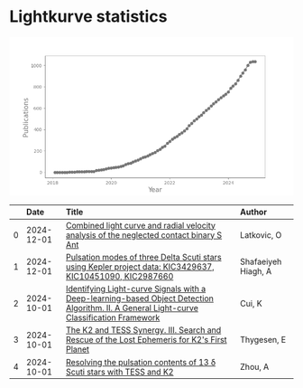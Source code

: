 
<h1>Lightkurve statistics</h1>

![publications](out/lightkurve-publications.png)  

|    | Date       | Title                                                                                                                                                                                                       | Author              |
|---:|:-----------|:------------------------------------------------------------------------------------------------------------------------------------------------------------------------------------------------------------|:--------------------|
|  0 | 2024-12-01 | [Combined light curve and radial velocity analysis of the neglected contact binary S Ant](https://ui.adsabs.harvard.edu/abs/2024NewA..11302291L/abstract)                                                   | Latkovic, O         |
|  1 | 2024-12-01 | [Pulsation modes of three Delta Scuti stars using Kepler project data: KIC3429637, KIC10451090, KIC2987660](https://ui.adsabs.harvard.edu/abs/2024NewA..11302294S/abstract)                                 | Shafaeiyeh Hiagh, A |
|  2 | 2024-10-01 | [Identifying Light-curve Signals with a Deep-learning-based Object Detection Algorithm. II. A General Light-curve Classification Framework](https://ui.adsabs.harvard.edu/abs/2024ApJS..274...29C/abstract) | Cui, K              |
|  3 | 2024-10-01 | [The K2 and TESS Synergy. III. Search and Rescue of the Lost Ephemeris for K2's First Planet](https://ui.adsabs.harvard.edu/abs/2024AJ....168..161T/abstract)                                               | Thygesen, E         |
|  4 | 2024-10-01 | [Resolving the pulsation contents of 13 δ Scuti stars with TESS and K2](https://ui.adsabs.harvard.edu/abs/2024NewA..11102235Z/abstract)                                                                     | Zhou, A             |
    